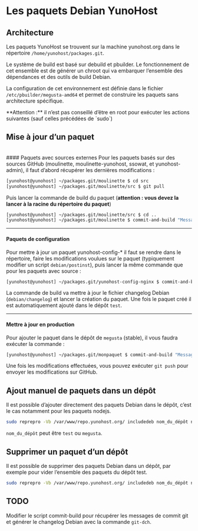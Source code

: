 # Les paquets Debian YunoHost

## Architecture

Les paquets YunoHost se trouvent sur la machine yunohost.org dans le répertoire `/home/yunohost/packages.git`.

Le système de build est basé sur debuild et pbuilder. Le fonctionnement de cet ensemble est de générer un chroot qui va embarquer l’ensemble des dépendances et des outils de build Debian.

La configuration de cet environnement est définie dans le fichier `/etc/pbuilder/megusta-amd64` et permet de construire les paquets sans architecture spécifique. 

<div class="alert alert-info">
**Attention :** il n’est pas conseillé d’être en root pour exécuter les actions suivantes (sauf celles précédées de `sudo`)
</div>

## Mise à jour d’un paquet

<br>
#### Paquets avec sources externes
Pour les paquets basés sur des sources GitHub (moulinette, moulinette-yunohost, ssowat, et yunohost-admin), il faut d’abord récupérer les dernières modifications :

```bash
[yunohost@yunohost] ~/packages.git/moulinette $ cd src
[yunohost@yunohost] ~/packages.git/moulinette/src $ git pull
```

Puis lancer la commande de build du paquet (**attention : vous devez la lancer à la racine du répertoire du paquet**)

```bash
[yunohost@yunohost] ~/packages.git/moulinette/src $ cd ..
[yunohost@yunohost] ~/packages.git/moulinette $ commit-and-build "Message de commit"
```

---

#### Paquets de configuration
Pour mettre à jour un paquet yunohost-config-* il faut se rendre dans le répertoire, faire les modifications voulues sur le paquet (typiquement modifier un script `debian/postinst`), puis lancer la même commande que pour les paquets avec source : 

```bash
[yunohost@yunohost] ~/packages.git/yunohost-config-nginx $ commit-and-build "Message de commit"
```

La commande de build va mettre à jour le fichier changelog Debian (`debian/changelog`) et lancer la création du paquet. Une fois le paquet créé il est automatiquement ajouté dans le dépôt `test`.

---

#### Mettre à jour en production
Pour ajouter le paquet dans le dépôt de `megusta` (stable), il vous faudra exécuter la commande :

```bash
[yunohost@yunohost] ~/packages.git/monpaquet $ commit-and-build "Message de commit" production
```

Une fois les modifications effectuées, vous pouvez exécuter `git push` pour envoyer les modifications sur GitHub.

## Ajout manuel de paquets dans un dépôt
Il est possible d’ajouter directement des paquets Debian dans le dépôt, c’est le cas notamment pour les paquets nodejs.

```bash
sudo reprepro -Vb /var/www/repo.yunohost.org/ includedeb nom_du_dépôt nom_du_paquet.deb
```

`nom_du_dépôt` peut être `test` ou `megusta`.

## Supprimer un paquet d’un dépôt

Il est possible de supprimer des paquets Debian dans un dépôt, par exemple pour vider l’ensemble des paquets du dépôt test.

```bash
sudo reprepro -Vb /var/www/repo.yunohost.org/ includedeb nom_du_dépôt nom_du_paquet
```
 
## TODO 
Modifier le script commit-build pour récupérer les messages de commit git et générer le changelog Debian avec la commande `git-dch`.




